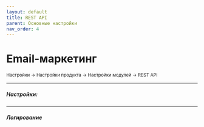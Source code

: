 ```yaml
---
layout: default
title: REST API
parent: Основные настройки
nav_order: 4
---
```


# Email-маркетинг

<sub>Настройки → Настройки продукта → Настройки модулей → REST API</sub>

---

##### **Настройки:**

---

##### **Логирование**
